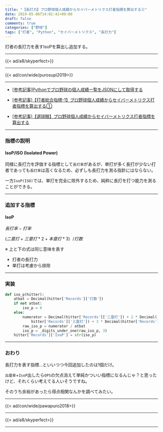 ```yaml
---
title: "【長打力】プロ野球個人成績からセイバーメトリクス打者指標を算出する②"
date: 2019-05-06T14:02:41+09:00
draft: false
comments: true
categories: ["野球"]
tags: ["打者", "Python", "セイバーメトリクス", "長打力"]
---
```


打者の長打力を表すIsoPを算出し追加する。

<!--more-->

---

{{< ad/a8/skyperfect>}}

---

{{< ad/con/wide/purosupi2019>}}

---

- [[参考記事]Pythonでプロ野球の個人成績一覧をJSONにして取得する](https://www.ted027.com/post/python-personal-records)

- [[参考記事]【打者総合指標-1】プロ野球個人成績からセイバーメトリクス打者指標を算出する①](https://www.ted027.com/post/sabr-2)

- [[参考記事]【選球眼】プロ野球個人成績からセイバーメトリクス打者指標を算出する](https://www.ted027.com/post/sabr-4)

---

### 指標の説明

#### IsoP/ISO (Isolated Power)

同様に長打力を評価する指標として`長打率`があるが、単打が多く長打が少ない打者であっても`長打率`は高くなるため、必ずしも長打力を測る指針にはならない。

一方`IsoP(ISO)`では、単打を完全に除外するため、純粋に長打を打つ能力を測ることができる。

---

### 追加する指標

#### IsoP

$長打率 - 打率$

$(二塁打 + 三塁打 * 2 + 本塁打 * 3）/ 打数$

※ 上と下の式は同じ意味を表す

- 打者の長打力
- 単打は考慮から排除

---

### 実装

```py:sabr.py
def iso_p(hitter):
    atbat = Decimal(hitter['Records']['打数'])
    if not atbat:
        iso_p = 0
    else:
        numerator = Decimal(hitter['Records']['二塁打']) + 2 * Decimal(
            hitter['Records']['三塁打']) + 3 * Decimal(hitter['Records']['本塁打'])
        raw_iso_p = numerator / atbat
        iso_p = _digits_under_one(raw_iso_p, 3)
    hitter['Records']['IsoP'] = str(iso_p)
```

---

### おわり

長打力を表す指標…といいつつ今回追加したのは1個だけ。

`出塁率`+`IsoP`出したら`OPS`の欠点消えて単純かついい指標になるんじゃ？と思ったけど、それくらい考えてる人いそうですね。

そのうち余裕があったら得点相関なんかを調べてみたい。

---

{{< ad/con/wide/pawapuro2018>}}

---

{{< ad/a8/skyperfect>}}

---